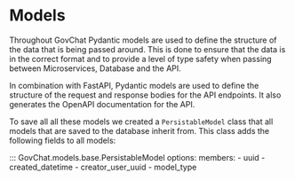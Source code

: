 # Models

Throughout GovChat Pydantic models are used to define the structure of the data that is being passed around. This is done to ensure that the data is in the correct format and to provide a level of type safety when passing between Microservices, Database and the API.

In combination with FastAPI, Pydantic models are used to define the structure of the request and response bodies for the API endpoints. It also generates the OpenAPI documentation for the API.

To save all all these models we created a `PersistableModel` class that all models that are saved to the database inherit from. This class adds the following fields to all models:

::: GovChat.models.base.PersistableModel
    options:
            members:
                - uuid
                - created_datetime
                - creator_user_uuid
                - model_type
    